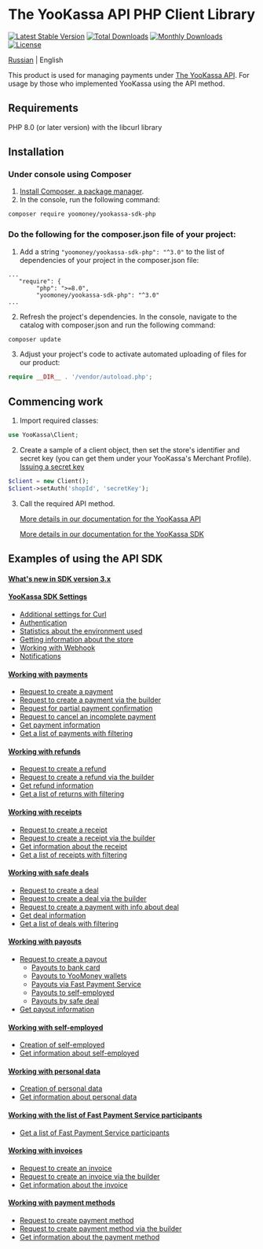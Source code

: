 # The YooKassa API PHP Client Library

[![Latest Stable Version](https://img.shields.io/packagist/v/yoomoney/yookassa-sdk-php?label=stable)](https://packagist.org/packages/yoomoney/yookassa-sdk-php)
[![Total Downloads](https://img.shields.io/packagist/dt/yoomoney/yookassa-sdk-php)](https://packagist.org/packages/yoomoney/yookassa-sdk-php)
[![Monthly Downloads](https://img.shields.io/packagist/dm/yoomoney/yookassa-sdk-php)](https://packagist.org/packages/yoomoney/yookassa-sdk-php)
[![License](https://img.shields.io/packagist/l/yoomoney/yookassa-sdk-php)](https://packagist.org/packages/yoomoney/yookassa-sdk-php)

[Russian](README.md) | English

This product is used for managing payments under [The YooKassa API](https://yookassa.ru/en/developers/api). For usage by those who implemented YooKassa using the API method.

## Requirements
PHP 8.0 (or later version) with the libcurl library

## Installation
### Under console using Composer

1. [Install Composer, a package manager](https://getcomposer.org/download/).
2. In the console, run the following command:
```bash
composer require yoomoney/yookassa-sdk-php
```

### Do the following for the composer.json file of your project:
1. Add a string `"yoomoney/yookassa-sdk-php": "^3.0"` to the list of dependencies of your project in the composer.json file:
```
...
   "require": {
        "php": ">=8.0",
        "yoomoney/yookassa-sdk-php": "^3.0"
...
```
2. Refresh the project's dependencies. In the console, navigate to the catalog with composer.json and run the following command:
```bash
composer update
```
3. Adjust your project's code to activate automated uploading of files for our product:
```php
require __DIR__ . '/vendor/autoload.php';
```

## Commencing work

1. Import required classes:
```php
use YooKassa\Client;
```
2. Create a sample of a client object, then set the store's identifier and secret key (you can get them under your YooKassa's Merchant Profile). [Issuing a secret key](https://yookassa.ru/docs/support/merchant/payments/implement/keys?lang=en)
```php
$client = new Client();
$client->setAuth('shopId', 'secretKey');
```
3. Call the required API method.

   [More details in our documentation for the YooKassa API](https://yookassa.ru/en/developers/api#create_payment)

   [More details in our documentation for the YooKassa SDK](docs/readme.md)

## Examples of using the API SDK

#### [What's new in SDK version 3.x](docs/examples/migration-3x.md)

#### [YooKassa SDK Settings](docs/examples/01-configuration.md)
* [Additional settings for Curl](docs/examples/01-configuration.md#Установка-дополнительных-настроек-для-Curl)
* [Authentication](docs/examples/01-configuration.md#Аутентификация)
* [Statistics about the environment used](docs/examples/01-configuration.md#Статистические-данные-об-используемом-окружении)
* [Getting information about the store](docs/examples/01-configuration.md#Получение-информации-о-магазине)
* [Working with Webhook](docs/examples/01-configuration.md#Работа-с-Webhook)
* [Notifications](docs/examples/01-configuration.md#Входящие-уведомления)

#### [Working with payments](docs/examples/02-payments.md)
* [Request to create a payment](docs/examples/02-payments.md#Запрос-на-создание-платежа)
* [Request to create a payment via the builder](docs/examples/02-payments.md#Запрос-на-создание-платежа-через-билдер)
* [Request for partial payment confirmation](docs/examples/02-payments.md#Запрос-на-частичное-подтверждение-платежа)
* [Request to cancel an incomplete payment](docs/examples/02-payments.md#Запрос-на-отмену-незавершенного-платежа)
* [Get payment information](docs/examples/02-payments.md#Получить-информацию-о-платеже)
* [Get a list of payments with filtering](docs/examples/02-payments.md#Получить-список-платежей-с-фильтрацией)

#### [Working with refunds](docs/examples/03-refunds.md)
* [Request to create a refund](docs/examples/03-refunds.md#Запрос-на-создание-возврата)
* [Request to create a refund via the builder](docs/examples/03-refunds.md#Запрос-на-создание-возврата-через-билдер)
* [Get refund information](docs/examples/03-refunds.md#Получить-информацию-о-возврате)
* [Get a list of returns with filtering](docs/examples/03-refunds.md#Получить-список-возвратов-с-фильтрацией)

#### [Working with receipts](docs/examples/04-receipts.md)
* [Request to create a receipt](docs/examples/04-receipts.md#Запрос-на-создание-чека)
* [Request to create a receipt via the builder](docs/examples/04-receipts.md#Запрос-на-создание-чека-через-билдер)
* [Get information about the receipt](docs/examples/04-receipts.md#Получить-информацию-о-чеке)
* [Get a list of receipts with filtering](docs/examples/04-receipts.md#Получить-список-чеков-с-фильтрацией)

#### [Working with safe deals](docs/examples/05-deals.md)
* [Request to create a deal](docs/examples/05-deals.md#Запрос-на-создание-сделки)
* [Request to create a deal via the builder](docs/examples/05-deals.md#Запрос-на-создание-сделки-через-билдер)
* [Request to create a payment with info about deal](docs/examples/05-deals.md#Запрос-на-создание-платежа-с-привязкой-к-сделке)
* [Get deal information](docs/examples/05-deals.md#Получить-информацию-о-сделке)
* [Get a list of deals with filtering](docs/examples/05-deals.md#Получить-список-сделок-с-фильтрацией)

#### [Working with payouts](docs/examples/06-payouts.md)
* [Request to create a payout](docs/examples/06-payouts.md#Запрос-на-выплату-продавцу)
  * [Payouts to bank card](docs/examples/06-payouts.md#Проведение-выплаты-на-банковскую-карту)
  * [Payouts to YooMoney wallets](docs/examples/06-payouts.md#Проведение-выплаты-в-кошелек-юmoney)
  * [Payouts via Fast Payment Service](docs/examples/06-payouts.md#Проведение-выплаты-через-сбп)
  * [Payouts to self-employed](docs/examples/06-payouts.md#Выплаты-самозанятым)
  * [Payouts by safe deal](docs/examples/06-payouts.md#Проведение-выплаты-по-безопасной-сделке)
* [Get payout information](docs/examples/06-payouts.md#Получить-информацию-о-выплате)

#### [Working with self-employed](docs/examples/07-self-employed.md)
* [Creation of self-employed](docs/examples/07-self-employed.md#Запрос-на-создание-самозанятого)
* [Get information about self-employed](docs/examples/07-self-employed.md#Получить-информацию-о-самозанятом)

#### [Working with personal data](docs/examples/08-personal-data.md)
* [Creation of personal data](docs/examples/08-personal-data.md#Создание-персональных-данных)
* [Get information about personal data](docs/examples/08-personal-data.md#Получить-информацию-о-персональных-данных)

#### [Working with the list of Fast Payment Service participants](docs/examples/09-sbp-banks.md)
* [Get a list of Fast Payment Service participants](docs/examples/09-sbp-banks.md#Получить-список-участников-СБП)

#### [Working with invoices](docs/examples/10-invoices.md)
* [Request to create an invoice](docs/examples/10-invoices.md#Запрос-на-создание-счета)
* [Request to create an invoice via the builder](docs/examples/10-invoices.md#Запрос-на-создание-счета-через-билдер)
* [Get information about the invoice](docs/examples/10-invoices.md#Получить-информацию-о-счете)

#### [Working with payment methods](docs/examples/11-payment-methods.md)
* [Request to create payment method](docs/examples/11-payment-methods.md#Запрос-на-создание-способа-оплаты)
* [Request to create payment method via the builder](docs/examples/11-payment-methods.md#Запрос-на-создание-способа-оплаты-через-билдер)
* [Get information about the payment method](docs/examples/11-payment-methods.md#Получить-информацию-о-способе-оплаты)
